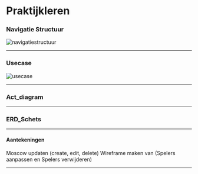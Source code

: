# Praktijkleren

### Navigatie Structuur

![navigatiestructuur](https://user-images.githubusercontent.com/42763896/68157441-efaa7080-ff4d-11e9-866e-c8fa771d9722.png)

<hr>

### Usecase

![usecase](https://user-images.githubusercontent.com/42763896/68159426-0d79d480-ff52-11e9-908f-661e29f61d69.png)

<hr>

### Act_diagram



<hr>

### ERD_Schets



<hr>

#### Aantekeningen

Moscow updaten (create, edit, delete)
Wireframe maken van (Spelers aanpassen en Spelers verwijderen)


<hr>
